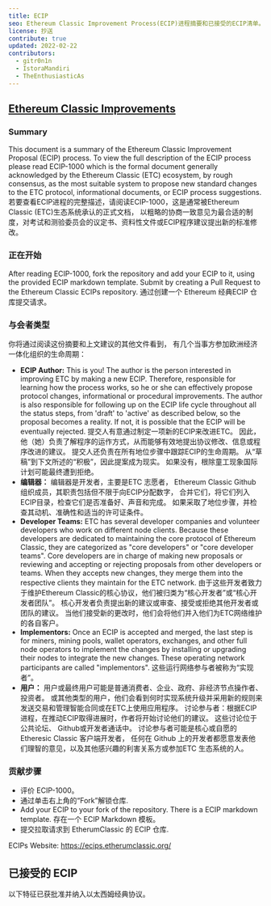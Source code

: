 ```yaml
---
title: ECIP
seo: Ethereum Classic Improvement Process(ECIP)进程摘要和已接受的ECIP清单。
license: 抄送
contribute: true
updated: 2022-02-22
contributors:
  - gitr0n1n
  - IstoraMandiri
  - TheEnthusiasticAs
---
```


## [Ethereum Classic Improvements](https://ecips.ethereumclassic.org/)

### Summary

This document is a summary of the Ethereum Classic Improvement Proposal (ECIP) process. To view the full description of the ECIP process please read ECIP-1000 which is the formal document generally acknowledged by the Ethereum Classic (ETC) ecosystem, by rough consensus, as the most suitable system to propose new standard changes to the ETC protocol, informational documents, or ECIP process suggestions. 若要查看ECIP进程的完整描述，请阅读ECIP-1000，这是通常被Ethereum Classic (ETC)生态系统承认的正式文档， 以粗略的协商一致意见为最合适的制度，对考试和测验委员会的议定书、资料性文件或ECIP程序建议提出新的标准修改。

### 正在开始

After reading ECIP-1000, fork the repository and add your ECIP to it, using the provided ECIP markdown template. Submit by creating a Pull Request to the Ethereum Classic ECIPs repository. 通过创建一个 Ethereum 经典ECIP 仓库提交请求。

### 与会者类型

你将通过阅读这份摘要和上文建议的其他文件看到， 有几个当事方参加欧洲经济一体化组织的生命周期：

- **ECIP Author:** This is you! The author is the person interested in improving ETC by making a new ECIP. Therefore, responsible for learning how the process works, so he or she can effectively propose protocol changes, informational or procedural improvements. The author is also responsible for following up on the ECIP life cycle throughout all the status steps, from 'draft' to 'active' as described below, so the proposal becomes a reality. If not, it is possible that the ECIP will be eventually rejected. 提交人有意通过制定一项新的ECIP来改进ETC。 因此，他（她）负责了解程序的运作方式，从而能够有效地提出协议修改、信息或程序改进的建议。 提交人还负责在所有地位步骤中跟踪ECIP的生命周期。 从“草稿”到下文所述的“积极”，因此提案成为现实。 如果没有，根除童工现象国际计划可能最终遭到拒绝。
- **编辑器：** 编辑器是开发者，主要是ETC 志愿者， Ethereum Classic Github 组织成员，其职责包括但不限于向ECIP分配数字， 合并它们，将它们列入ECIP目录，检查它们是否准备好、声音和完成。 如果采取了地位步骤，并检查其动机、准确性和适当的许可证条件。
- **Developer Teams:** ETC has several developer companies and volunteer developers who work on different node clients. Because these developers are dedicated to maintaining the core protocol of Ethereum Classic, they are categorized as "core developers" or "core developer teams". Core developers are in charge of making new proposals or reviewing and accepting or rejecting proposals from other developers or teams. When they accepts new changes, they merge them into the respective clients they maintain for the ETC network. 由于这些开发者致力于维护Ethereum Classic的核心协议，他们被归类为“核心开发者”或“核心开发者团队”。 核心开发者负责提出新的建议或审查、接受或拒绝其他开发者或团队的建议。 当他们接受新的更改时，他们会将他们并入他们为ETC网络维护的各自客户。
- **Implementors:** Once an ECIP is accepted and merged, the last step is for miners, mining pools, wallet operators, exchanges, and other full node operators to implement the changes by installing or upgrading their nodes to integrate the new changes. These operating network participants are called "implementors". 这些运行网络参与者被称为“实现者”。
- **用户：** 用户或最终用户可能是普通消费者、企业、政府、非经济节点操作者、投资者。 或其他类型的用户，他们会看到何时实现系统升级并采用新的规则来发送交易和管理智能合同或在ETC上使用应用程序。 讨论参与者：根据ECIP进程，在推动ECIP取得进展时，作者将开始讨论他们的建议。 这些讨论位于公共论坛、 Github或开发者通话中。 讨论参与者可能是核心或自愿的 Etheresic Classic 客户端开发者， 任何在 Github 上的开发者都愿意发表他们理智的意见，以及其他感兴趣的利害关系方或参加ETC 生态系统的人。

### 贡献步骤

- 评价 ECIP-1000。
- 通过单击右上角的“Fork”解锁仓库.
- Add your ECIP to your fork of the repository. There is a ECIP markdown template. 存在一个 ECIP Markdown 模板。
- 提交拉取请求到 EtherumClassic 的 ECIP 仓库.

ECIPs Website: https://ecips.etherumclassic.org/

## 已接受的 ECIP

以下特征已获批准并纳入以太西姆经典协议。
